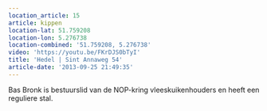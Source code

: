 ```yaml
---
location_article: 15
article: kippen
location-lat: 51.759208
location-lon: 5.276738
location-combined: '51.759208, 5.276738'
video: 'https://youtu.be/FKrDJS0bTyI'
title: 'Hedel | Sint Annaweg 54'
article-date: '2013-09-25 21:49:35'
---
```


Bas Bronk is bestuurslid van de NOP-kring vleeskuikenhouders en heeft een reguliere stal.